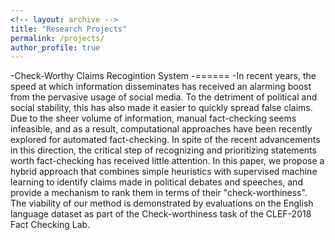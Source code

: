 ```yaml
---
<!-- layout: archive -->
title: "Research Projects"
permalink: /projects/
author_profile: true
---
```


-Check-Worthy Claims Recogintion System
-======
-In recent years, the speed at which information disseminates has received an alarming boost from the pervasive usage of social media. To the detriment of political and social stability, this has also made it easier to quickly spread false claims. Due to the sheer volume of information, manual fact-checking seems infeasible, and as a result, computational approaches have been recently explored for automated fact-checking. In spite of the recent advancements in this direction, the critical step of recognizing and prioritizing statements worth fact-checking has received little attention. In this paper, we propose a hybrid approach that combines simple heuristics with supervised machine learning to identify claims made in political debates and speeches, and provide a mechanism to rank them in terms of their "check-worthiness". The viability of our method is demonstrated by evaluations on the English language dataset as part of the Check-worthiness task of the CLEF-2018 Fact Checking Lab.
